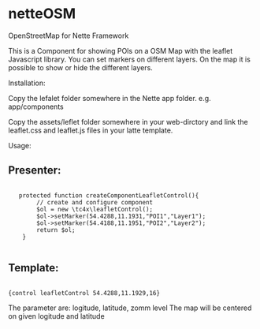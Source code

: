 # netteOSM
OpenStreetMap for Nette Framework

This is a Component for showing POIs on a OSM Map with the leaflet Javascript library. You can set markers on different layers.
On the map it is possible to show or hide the different layers. 

Installation:

Copy the lefalet folder somewhere in the Nette app folder. e.g. app/components

Copy the assets/leflet folder somewhere in your web-dirctory and link the leaflet.css and leaflet.js files in your latte template. 

Usage:

<h2>Presenter:</h2>

   <pre><code>
   protected function createComponentLeafletControl(){
        // create and configure component
        $ol = new \tc4x\leafletControl();
        $ol->setMarker(54.4288,11.1931,"POI1","Layer1");
        $ol->setMarker(54.4188,11.1951,"POI2","Layer2");
        return $ol;
    }	
    </code></pre>


<h2>Template:</h2>

<pre><code>
{control leafletControl 54.4288,11.1929,16}
</code></pre>

The parameter are: logitude, latitude, zomm level
The map will be centered on given logitude and latitude



